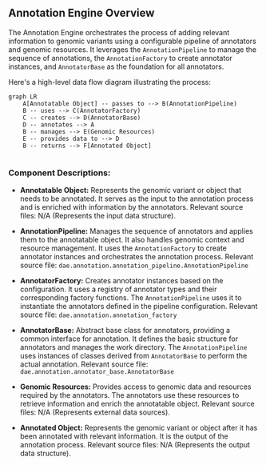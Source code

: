 ## Annotation Engine Overview

The Annotation Engine orchestrates the process of adding relevant information to genomic variants using a configurable pipeline of annotators and genomic resources. It leverages the `AnnotationPipeline` to manage the sequence of annotations, the `AnnotationFactory` to create annotator instances, and `AnnotatorBase` as the foundation for all annotators.

Here's a high-level data flow diagram illustrating the process:

```mermaid
graph LR
    A[Annotatable Object] -- passes to --> B(AnnotationPipeline)
    B -- uses --> C(AnnotatorFactory)
    C -- creates --> D(AnnotatorBase)
    D -- annotates --> A
    B -- manages --> E(Genomic Resources)
    E -- provides data to --> D
    B -- returns --> F[Annotated Object]


```

### Component Descriptions:

*   **Annotatable Object:** Represents the genomic variant or object that needs to be annotated. It serves as the input to the annotation process and is enriched with information by the annotators. Relevant source files: N/A (Represents the input data structure).

*   **AnnotationPipeline:** Manages the sequence of annotators and applies them to the annotatable object. It also handles genomic context and resource management. It uses the `AnnotationFactory` to create annotator instances and orchestrates the annotation process. Relevant source file: `dae.annotation.annotation_pipeline.AnnotationPipeline`

*   **AnnotatorFactory:** Creates annotator instances based on the configuration. It uses a registry of annotator types and their corresponding factory functions. The `AnnotationPipeline` uses it to instantiate the annotators defined in the pipeline configuration. Relevant source file: `dae.annotation.annotation_factory`

*   **AnnotatorBase:** Abstract base class for annotators, providing a common interface for annotation. It defines the basic structure for annotators and manages the work directory. The `AnnotationPipeline` uses instances of classes derived from `AnnotatorBase` to perform the actual annotation. Relevant source file: `dae.annotation.annotator_base.AnnotatorBase`

*   **Genomic Resources:** Provides access to genomic data and resources required by the annotators. The annotators use these resources to retrieve information and enrich the annotatable object. Relevant source files: N/A (Represents external data sources).

*   **Annotated Object:** Represents the genomic variant or object after it has been annotated with relevant information. It is the output of the annotation process. Relevant source files: N/A (Represents the output data structure).
